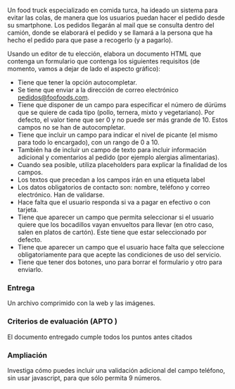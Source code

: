 Un food truck especializado en comida turca, ha ideado un sistema para evitar las colas, de manera que los usuarios puedan hacer el pedido desde su smartphone. Los pedidos llegarán al mail que se consulta dentro del camión, donde se elaborará el pedido y se llamará a la persona que ha hecho el pedido para que pase a recogerlo (y a pagarlo).

Usando un editor de tu elección, elabora un documento HTML que contenga un formulario que contenga los siguientes requisitos (de momento, vamos a dejar de lado el aspecto gráfico):

* Tiene que tener la opción autocompletar.
* Se tiene que enviar a la dirección de correo electrónico pedidos@foofoods.com.
* Tiene que disponer de un campo para especificar el número de dürüms que se quiere de cada tipo (pollo, ternera, mixto y vegetariano). Por defecto, el valor tiene que ser 0 y no puede ser más grande de 10. Estos campos no se han de autocompletar.
* Tiene que incluir un campo para indicar el nivel de picante (el mismo para todo lo encargado), con un rango de 0 a 10.
* También ha de incluir un campo de texto para incluir información adicional y comentarios al pedido (por ejemplo alergias alimentarias).
* Cuando sea posible, utiliza placeholders para explicar la finalidad de los campos.
* Los textos que precedan a los campos irán en una etiqueta label
* Los datos obligatorios de contacto son: nombre, teléfono y correo electrónico. Han de validarse.
* Hace falta que el usuario responda si va a pagar en efectivo o con tarjeta.
* Tiene que aparecer un campo que permita seleccionar si el usuario quiere que los bocadillos vayan envueltos para llevar (en otro caso, salen en platos de cartón). Este tiene que estar seleccionado por defecto.
* Tiene que aparecer un campo que el usuario hace falta que seleccione obligatoriamente para que acepte las condiciones de uso del servicio.
* Tiene que tener dos botones, uno para borrar el formulario y otro para enviarlo.

### **Entrega**
Un archivo comprimido con la web y las imágenes.

### **Criterios de evaluación (APTO )**
El documento entregado cumple todos los puntos antes citados

### **Ampliación**
Investiga cómo puedes incluir una validación adicional del campo teléfono, sin usar javascript, para que sólo permita 9 números.
